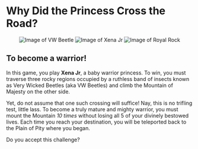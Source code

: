 # Why Did the Princess Cross the Road?

<p align="center">
<img src="https://raw.githubusercontent.com/robertcdawson/frontend-nanodegree-arcade-game/master/images/enemy-bug.png" alt="Image of VW Beetle">
<img src="https://raw.githubusercontent.com/robertcdawson/frontend-nanodegree-arcade-game/master/images/char-horn-girl.png" alt="Image of Xena Jr">
<img src="https://raw.githubusercontent.com/robertcdawson/frontend-nanodegree-arcade-game/master/images/Rock.png" alt="Image of Royal Rock">
</p>

## To become a warrior!

In this game, you play **Xena Jr**, a baby warrior princess. To win, you must traverse three rocky regions occupied by a ruthless band of insects known as Very Wicked Beetles (aka VW Beetles) and climb the Mountain of Majesty on the other side.

Yet, do not assume that one such crossing will suffice! Nay, this is no trifling test, little lass. To become a truly mature and mighty warrior, you must mount the Mountain *10 times* without losing all 5 of your divinely bestowed lives. Each time you reach your destination, you will be teleported back to the Plain of Pity where you began.

Do you accept this challenge?
